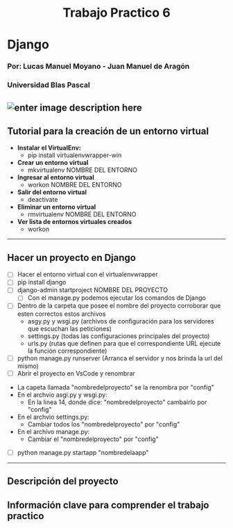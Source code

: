 ﻿#  <center>Trabajo Practico 6
#  Django

### Por: Lucas Manuel Moyano - Juan Manuel de Aragón
### Universidad Blas Pascal
![enter image description here](https://swapps.com/wp-content/uploads/2019/04/django-faster.jpg)
---
## Tutorial para la creación de un entorno virtual

 - **Instalar el VirtualEnv:**
	 - pip install virtualenvwrapper-win
 - **Crear un entorno virtual**
	-	mkvirtualenv NOMBRE DEL ENTORNO
 - **Ingresar al entorno virtual**
	- workon NOMBRE DEL ENTORNO
 - **Salir del entorno virtual**
	- deactivate
 - **Eliminar un entorno virtual**
	- rmvirtualenv NOMBRE DEL ENTORNO
 - **Ver lista de entornos virtuales creados**
	- workon
--- 
## Hacer un proyecto en Django
 - [ ] Hacer el entorno virtual con el virtualenvwrapper
 - [ ] pip install django
 - [ ] django-admin startproject	NOMBRE DEL PROYECTO
	 - [ ] Con el manage.py podemos ejecutar los comandos de Django
 - [ ] Dentro de la carpeta que posee el nombre del proyecto corroborar que esten correctos estos archivos
	 - asgy.py y wsgi.py (archivos de configuración para los servidores que escuchan las peticiones)
	 - settings.py (todas las configuraciones principales del proyecto)
	 - urls.py (rutas que definen para que el correspondiente URL ejecute la función correspondiente)
 - [ ] python manage.py runserver (Arranca el servidor y nos brinda la url del mismo)
 - [ ] Abrir el proyecto en VsCode y renombrar
 - La capeta llamada "nombredelproyecto" se la renombra por "config"
 - En el archvio asgi.py y wsgi.py:
	 - En la linea 14, donde dice: "nombredelproyecto" cambairlo por "config"
- En el archvio settings.py:
	- Cambiar todos los "nombredelproyecto" por "config"
- En el archivo manage.py:
	- Cambiar el "nombredelproyecto" por "config"
 - [ ] python manage.py startapp "nombredelaapp"

---
## Descripción del proyecto

## Información clave para comprender el trabajo practico

 

